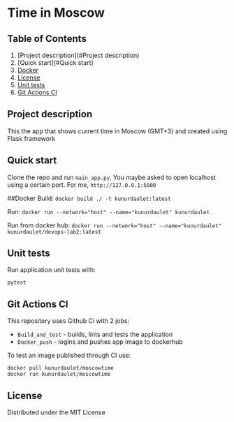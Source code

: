 # Time in Moscow

## Table of Contents
1. [Project description](#Project description)
2. [Quick start](#Quick start)
3. [Docker](#Docker)
4. [License](#License)
5. [Unit tests](#unit-tests)
6. [Git Actions CI](#git-actions-cI)

## Project description
This the app that shows current time in Moscow (GMT+3) and created using Flask framework


## Quick start
Clone the repo and run `main_app.py`. You maybe asked to open localhost using a certain port. For me, `http://127.0.0.1:5000`


##Docker
Build:
`docker build ./ -t kunurdaulet:latest`

Run:
`docker run --network="host" --name="kunurdaulet" kunurdaulet`

Run from docker hub:
`docker run --network="host" --name="kunurdaulet" kunurdaulet/devops-lab2:latest`

## Unit tests
Run application unit tests with:
```
pytest
```

## Git Actions CI
This repository uses Github Ci with 2 jobs:
- `Build_and_test` - builds, lints and tests the application
- `Docker_push` - logins and pushes app image to dockerhub

To test an image published through CI use:
```
docker pull kunurdaulet/moscowtime
docker run kunurdaulet/moscowtime
```

## License
Distributed under the MIT License